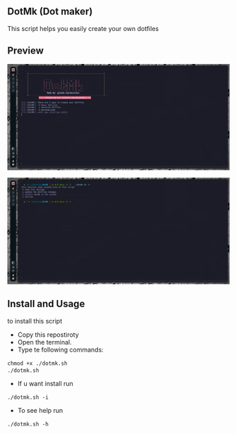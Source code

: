 ## DotMk (Dot maker)

This script helps you easily create your own dotfiles 

## Preview
![image1.png](https://raw.githubusercontent.com/Ancordss/DotMk/main/src/image1.png)

![image2.png](https://raw.githubusercontent.com/Ancordss/DotMk/main/src/image2.png)

## Install and Usage

to install this script

- Copy this repostiroty
- Open the terminal.
- Type te following commands:
```
chmod +x ./dotmk.sh
./dotmk.sh
```
- If u want install run 
```
./dotmk.sh -i 
```
- To see help run 
```
./dotmk.sh -h 
```

